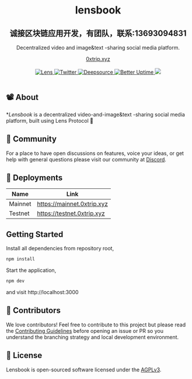 <div align="center">
    <h1>lensbook</h1>
     <h2>诚接区块链应用开发，有团队，联系:13693094831</h2>
    <p>Decentralized video and image&text -sharing social media platform.</p>
    <a href="https://mainnet.0xtrip.xyz">0xtrip.xyz</a>
</div>
<br>
<div align="center">
    <a href="https://lenstube.xyz/sasicodes.lens">
        <img src="https://lens-badge.vercel.app/api/badge/sasicodes.lens" alt="Lens">
    </a>
    <a href="https://twitter.com/0xtripxyz">
        <img src="https://img.shields.io/twitter/follow/0xtripxyz?style=social" alt="Twitter">
    </a>
    <a href="https://deepsource.io/gh/IndexOutOfBounds998/lensbook">
        <img src="https://deepsource.io/gh/lenstube-xyz/lenstube.svg/?label=active+issues&show_trend=true" alt="Deepsource">
    </a>
     <a href="https://status.lensbook.xyz">
        <img src="https://betteruptime.com/status-badges/v1/monitor/dfaw.svg" alt="Better Uptime">
    </a>
    <a title="Crowdin" target="_blank" href="https://crowdin.com/project/lensbook">
        <img src="https://badges.crowdin.net/lenstube/localized.svg">
    </a>
</div>
<br>

## 📽️ About

\*_Lensbook_ is a decentralized video-and-image&text -sharing social media platform, built using Lens Protocol 🌿

## 💪 Community

For a place to have open discussions on features, voice your ideas, or get help with general questions please visit our community at [Discord](https://discord.gg/aDtzhfd9c3).

## 🚢 Deployments

| Name    | Link                       |
| ------- | -------------------------- |
| Mainnet | https://mainnet.0xtrip.xyz |
| Testnet | https://testnet.0xtrip.xyz |

## Getting Started

Install all dependencies from repository root,

```bash
npm install
```

Start the application,

```bash
npm dev
```

and visit http://localhost:3000

## 🤝 Contributors

We love contributors! Feel free to contribute to this project but please read the [Contributing Guidelines](CONTRIBUTING.md) before opening an issue or PR so you understand the branching strategy and local development environment.

<a href="https://github.com/IndexOutOfBounds998/lensbook/graphs/contributors">
  
</a>

## 📜 License

Lensbook is open-sourced software licensed under the [AGPLv3](LICENSE).
